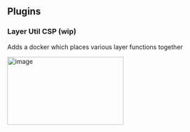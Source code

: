 ## Plugins

### Layer Util CSP (wip)
Adds a docker which places various layer functions together

<img width="265" height="155" alt="image" src="https://github.com/user-attachments/assets/a41b0345-bacd-4b16-8d2a-c63a3ace760d" />
